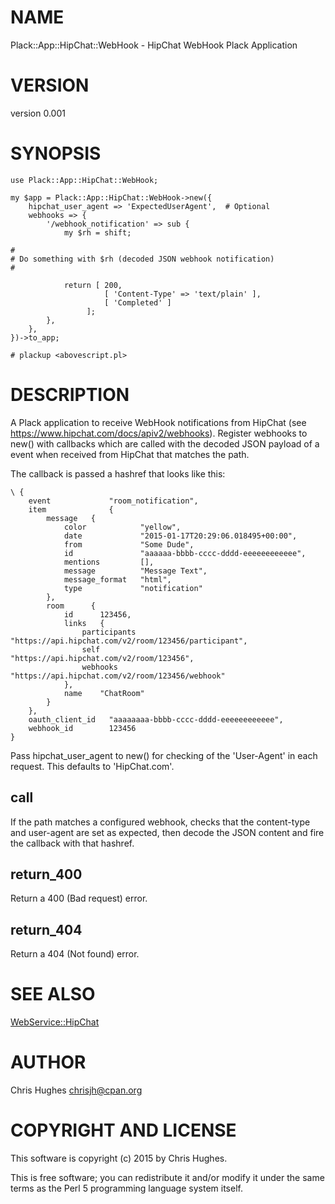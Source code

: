 # NAME

Plack::App::HipChat::WebHook - HipChat WebHook Plack Application

# VERSION

version 0.001

# SYNOPSIS

    use Plack::App::HipChat::WebHook;

    my $app = Plack::App::HipChat::WebHook->new({
        hipchat_user_agent => 'ExpectedUserAgent',  # Optional
        webhooks => {
            '/webhook_notification' => sub {
                my $rh = shift;

    #
    # Do something with $rh (decoded JSON webhook notification)
    #

                return [ 200,
                         [ 'Content-Type' => 'text/plain' ],
                         [ 'Completed' ]
                     ];
            },
        },
    })->to_app;

    # plackup <abovescript.pl>

# DESCRIPTION

A Plack application to receive WebHook notifications from HipChat (see
https://www.hipchat.com/docs/apiv2/webhooks). Register webhooks
to new() with callbacks which are called with the decoded JSON payload
of a event when received from HipChat that matches the path.

The callback is passed a hashref that looks like this:

    \ {
        event             "room_notification",
        item              {
            message   {
                color            "yellow",
                date             "2015-01-17T20:29:06.018495+00:00",
                from             "Some Dude",
                id               "aaaaaa-bbbb-cccc-dddd-eeeeeeeeeeee",
                mentions         [],
                message          "Message Text",
                message_format   "html",
                type             "notification"
            },
            room      {
                id      123456,
                links   {
                    participants   "https://api.hipchat.com/v2/room/123456/participant",
                    self           "https://api.hipchat.com/v2/room/123456",
                    webhooks       "https://api.hipchat.com/v2/room/123456/webhook"
                },
                name    "ChatRoom"
            }
        },
        oauth_client_id   "aaaaaaaa-bbbb-cccc-dddd-eeeeeeeeeeee",
        webhook_id        123456
    }

Pass hipchat\_user\_agent to new() for checking of the 'User-Agent' in each
request. This defaults to 'HipChat.com'.

## call

If the path matches a configured webhook, checks that the content-type and
user-agent are set as expected, then decode the JSON content and fire the
callback with that hashref.

## return\_400

Return a 400 (Bad request) error.

## return\_404

Return a 404 (Not found) error.

# SEE ALSO

[WebService::HipChat](https://metacpan.org/pod/WebService::HipChat)

# AUTHOR

Chris Hughes <chrisjh@cpan.org>

# COPYRIGHT AND LICENSE

This software is copyright (c) 2015 by Chris Hughes.

This is free software; you can redistribute it and/or modify it under
the same terms as the Perl 5 programming language system itself.

